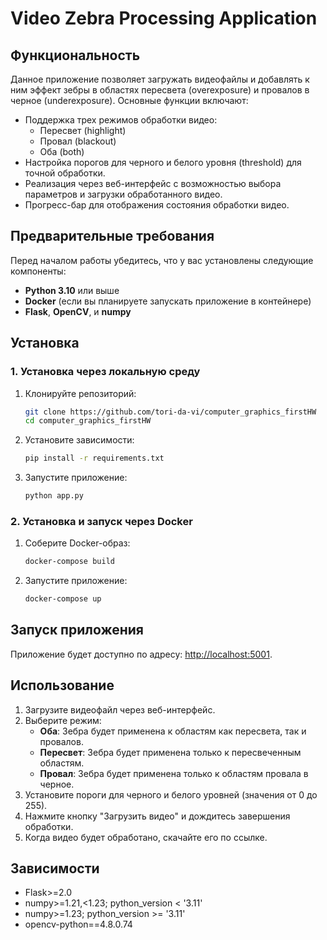 
# Video Zebra Processing Application

## Функциональность

Данное приложение позволяет загружать видеофайлы и добавлять к ним эффект зебры в областях пересвета (overexposure) и провалов в черное (underexposure). Основные функции включают:

- Поддержка трех режимов обработки видео:
  - Пересвет (highlight)
  - Провал (blackout)
  - Оба (both)
- Настройка порогов для черного и белого уровня (threshold) для точной обработки.
- Реализация через веб-интерфейс с возможностью выбора параметров и загрузки обработанного видео.
- Прогресс-бар для отображения состояния обработки видео.

## Предварительные требования

Перед началом работы убедитесь, что у вас установлены следующие компоненты:

- **Python 3.10** или выше
- **Docker** (если вы планируете запускать приложение в контейнере)
- **Flask**, **OpenCV**, и **numpy**

## Установка

### 1. Установка через локальную среду

1. Клонируйте репозиторий:
    ```bash
    git clone https://github.com/tori-da-vi/computer_graphics_firstHW
    cd computer_graphics_firstHW
    ```

2. Установите зависимости:
    ```bash
    pip install -r requirements.txt
    ```

3. Запустите приложение:
    ```bash
    python app.py
    ```

### 2. Установка и запуск через Docker

1. Соберите Docker-образ:
    ```bash
    docker-compose build
    ```

2. Запустите приложение:
    ```bash
    docker-compose up
    ```

## Запуск приложения

Приложение будет доступно по адресу: [http://localhost:5001](http://localhost:5001).

## Использование

1. Загрузите видеофайл через веб-интерфейс.
2. Выберите режим:
   - **Оба**: Зебра будет применена к областям как пересвета, так и провалов.
   - **Пересвет**: Зебра будет применена только к пересвеченным областям.
   - **Провал**: Зебра будет применена только к областям провала в черное.
3. Установите пороги для черного и белого уровней (значения от 0 до 255).
4. Нажмите кнопку "Загрузить видео" и дождитесь завершения обработки.
5. Когда видео будет обработано, скачайте его по ссылке.

## Зависимости

- Flask>=2.0
- numpy>=1.21,<1.23; python_version < '3.11'
- numpy>=1.23; python_version >= '3.11'
- opencv-python==4.8.0.74
